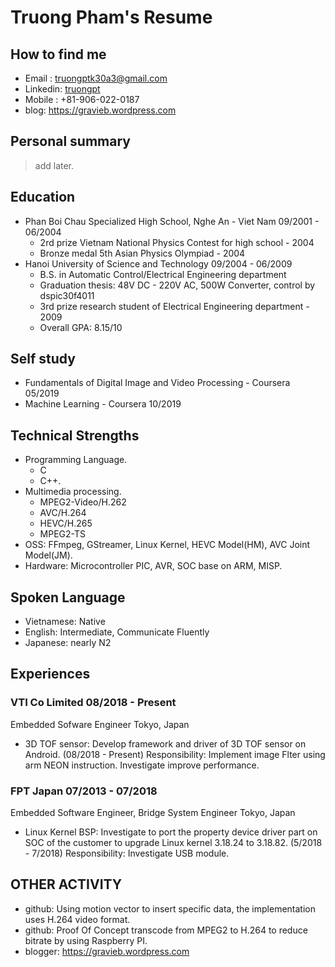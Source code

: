 # Truong Pham's Resume
## How to find me
- Email : truongptk30a3@gmail.com  
- Linkedin: [truongpt](https://www.linkedin.com/in/truongpt)
- Mobile : +81-906-022-0187  
- blog: https://gravieb.wordpress.com  

## Personal summary
> add later.

## Education
- Phan Boi Chau Specialized High School, Nghe An - Viet Nam 09/2001 - 06/2004
  - 2rd prize Vietnam National Physics Contest for high school - 2004
  - Bronze medal 5th Asian Physics Olympiad - 2004
- Hanoi University of Science and Technology 09/2004 - 06/2009
  - B.S. in Automatic Control/Electrical Engineering department
  - Graduation thesis: 48V DC - 220V AC, 500W Converter, control by dspic30f4011
  - 3rd prize research student of Electrical Engineering department - 2009
  - Overall GPA: 8.15/10  

## Self study
- Fundamentals of Digital Image and Video Processing - Coursera 05/2019
- Machine Learning - Coursera 10/2019  

## Technical Strengths
- Programming Language.
  - C
  - C++.
- Multimedia processing.
  - MPEG2-Video/H.262
  - AVC/H.264
  - HEVC/H.265
  - MPEG2-TS
- OSS: FFmpeg, GStreamer, Linux Kernel, HEVC Model(HM), AVC Joint Model(JM).
- Hardware: Microcontroller PIC, AVR, SOC base on ARM, MISP.

## Spoken Language
- Vietnamese: Native
- English: Intermediate, Communicate Fluently
- Japanese: nearly N2

## Experiences
### VTI Co Limited 08/2018 - Present
Embedded Sofware Engineer Tokyo, Japan
- 3D TOF sensor: Develop framework and driver of 3D TOF sensor on Android. (08/2018 - Present)
Responsibility: Implement image Flter using arm NEON instruction. Investigate improve performance.

### FPT Japan 07/2013 - 07/2018
Embedded Software Engineer, Bridge System Engineer Tokyo, Japan

- Linux Kernel BSP: Investigate to port the property device driver part on SOC of the customer to upgrade Linux kernel 3.18.24 to 3.18.82. (5/2018 - 7/2018)
Responsibility: Investigate USB module.

## OTHER ACTIVITY
- github: Using motion vector to insert specific data, the implementation uses H.264 video format.
- github: Proof Of Concept transcode from MPEG2 to H.264 to reduce bitrate by using Raspberry PI.
- blogger: https://gravieb.wordpress.com
